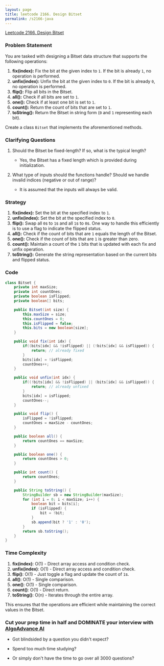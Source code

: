 ```yaml
---
layout: page
title: leetcode 2166. Design Bitset
permalink: /s2166-java
---
```

[Leetcode 2166. Design Bitset](https://algoadvance.github.io/algoadvance/l2166)
### Problem Statement

You are tasked with designing a Bitset data structure that supports the following operations:

1. **fix(index):** Fix the bit at the given index to `1`. If the bit is already `1`, no operation is performed.
2. **unfix(index):** Unfix the bit at the given index to `0`. If the bit is already `0`, no operation is performed.
3. **flip():** Flip all bits in the Bitset.
4. **all():** Check if all bits are set to `1`.
5. **one():** Check if at least one bit is set to `1`.
6. **count():** Return the count of bits that are set to `1`.
7. **toString():** Return the Bitset in string form (`0` and `1` representing each bit).

Create a class `Bitset` that implements the aforementioned methods.

### Clarifying Questions

1. Should the Bitset be fixed-length? If so, what is the typical length?
   - Yes, the Bitset has a fixed length which is provided during initialization.

2. What type of inputs should the functions handle? Should we handle invalid indices (negative or out of range)?
   - It is assumed that the inputs will always be valid.

### Strategy

1. **fix(index):** Set the bit at the specified index to `1`. 
2. **unfix(index):** Set the bit at the specified index to `0`.
3. **flip():** Swap all `0`s to `1`s and all `1`s to `0`s. One way to handle this efficiently is to use a flag to indicate the flipped status.
4. **all():** Check if the count of bits that are `1` equals the length of the Bitset.
5. **one():** Check if the count of bits that are `1` is greater than zero.
6. **count():** Maintain a count of the `1` bits that is updated with each fix and unfix operation.
7. **toString():** Generate the string representation based on the current bits and flipped status.

### Code

```java
class Bitset {
    private int maxSize;
    private int countOnes;
    private boolean isFlipped;
    private boolean[] bits;

    public Bitset(int size) {
        this.maxSize = size;
        this.countOnes = 0;
        this.isFlipped = false;
        this.bits = new boolean[size];
    }

    public void fix(int idx) {
        if((bits[idx] && !isFlipped) || (!bits[idx] && isFlipped)) {
            return; // already fixed
        }
        bits[idx] = !isFlipped;
        countOnes++;
    }

    public void unfix(int idx) {
        if((!bits[idx] && !isFlipped) || (bits[idx] && isFlipped)) {
            return; // already unfixed
        }
        bits[idx] = isFlipped;
        countOnes--;
    }

    public void flip() {
        isFlipped = !isFlipped;
        countOnes = maxSize - countOnes;
    }

    public boolean all() {
        return countOnes == maxSize;
    }

    public boolean one() {
        return countOnes > 0;
    }

    public int count() {
        return countOnes;
    }

    public String toString() {
        StringBuilder sb = new StringBuilder(maxSize);
        for (int i = 0; i < maxSize; i++) {
            boolean bit = bits[i];
            if (isFlipped) {
                bit = !bit;
            }
            sb.append(bit ? '1' : '0');
        }
        return sb.toString();
    }
}
```

### Time Complexity

1. **fix(index)**: O(1) - Direct array access and condition check.
2. **unfix(index)**: O(1) - Direct array access and condition check.
3. **flip()**: O(1) - Just toggle a flag and update the count of `1`s.
4. **all()**: O(1) - Single comparison.
5. **one()**: O(1) - Single comparison.
6. **count()**: O(1) - Direct return.
7. **toString()**: O(n) - Iterates through the entire array.

This ensures that the operations are efficient while maintaining the correct values in the Bitset.


### Cut your prep time in half and DOMINATE your interview with [AlgoAdvance AI](https://algoAdvance.com)

- Got blindsided by a question you didn't expect?

- Spend too much time studying?

- Or simply don't have the time to go over all 3000 questions?

